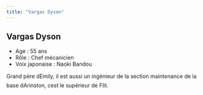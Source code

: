 ```yaml
---
title: "Vargas Dyson"
---
```


Vargas Dyson
------------


- Age : 55 ans  
- Rôle : Chef mécanicien  
- Voix japonaise : Naoki Bandou


Grand père dEmily, il est aussi un ingénieur de la section maintenance de la base dArinston, cest le supérieur de Flit.


